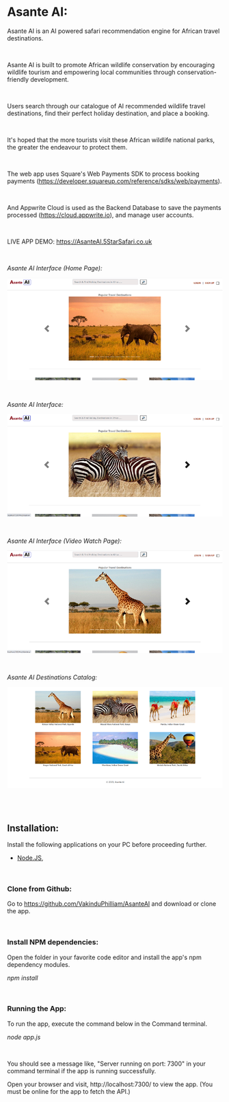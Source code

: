 
# Asante AI:

Asante AI is an AI powered safari recommendation engine for African travel destinations. 

<br/>

Asante AI is built to promote African wildlife conservation by encouraging wildlife tourism and empowering local communities through conservation-friendly development.

<br/>

Users search through our catalogue of AI recommended wildlife travel destinations, find their perfect holiday destination, and place a booking.

<br/>

It's hoped that the more tourists visit these African wildlife national parks, the greater the endeavour to protect them. 

<br/>

The web app uses Square's Web Payments SDK to process booking payments (https://developer.squareup.com/reference/sdks/web/payments).

<br/>

And Appwrite Cloud is used as the Backend Database to save the payments processed (https://cloud.appwrite.io), and manage user accounts.

<br/>

LIVE APP DEMO: https://AsanteAI.5StarSafari.co.uk

<br/>

_Asante AI Interface (Home Page):_

![Kasseti](/public/ui.png)

<br/>

_Asante AI Interface:_

![Kasseti](/public/ui2.png)

<br/>

_Asante AI Interface (Video Watch Page):_

![Kasseti](/public/ui3.png)

<br/>

_Asante AI Destinations Catalog:_

![Kasseti](/public/ui4.png)


</br>

<br/>

## Installation:

Install the following applications on your PC before proceeding further.

- [Node.JS](https://nodejs.org/en/download/current/), 

</br>

### Clone from Github:

Go to https://github.com/VakinduPhilliam/AsanteAI and download or clone the app.

</br>

### Install NPM dependencies:

Open the folder in your favorite code editor and install the app's npm dependency modules. 

_npm install_

</br>

### Running the App:

To run the app, execute the command below in the Command terminal. 

_node app.js_

</br>

You should see a message like, "Server running on port: 7300" in your command terminal if the app is running successfully.

Open your browser and visit, http://localhost:7300/ to view the app.
(You must be online for the app to fetch the API.)

